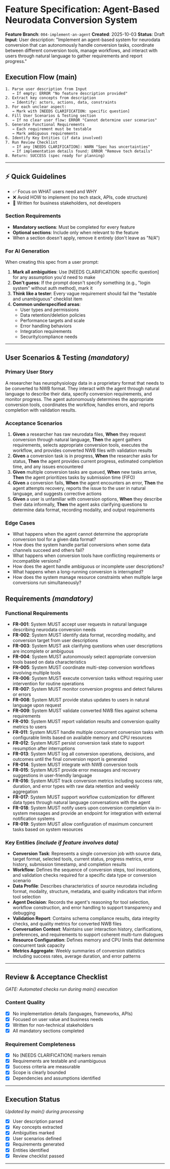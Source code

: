 # Feature Specification: Agent-Based Neurodata Conversion System

**Feature Branch**: `004-implement-an-agent`
**Created**: 2025-10-03
**Status**: Draft
**Input**: User description: "Implement an agent-based system for neurodata conversion that can autonomously handle conversion tasks, coordinate between different conversion tools, manage workflows, and interact with users through natural language to gather requirements and report progress."

## Execution Flow (main)
```
1. Parse user description from Input
   → If empty: ERROR "No feature description provided"
2. Extract key concepts from description
   → Identify: actors, actions, data, constraints
3. For each unclear aspect:
   → Mark with [NEEDS CLARIFICATION: specific question]
4. Fill User Scenarios & Testing section
   → If no clear user flow: ERROR "Cannot determine user scenarios"
5. Generate Functional Requirements
   → Each requirement must be testable
   → Mark ambiguous requirements
6. Identify Key Entities (if data involved)
7. Run Review Checklist
   → If any [NEEDS CLARIFICATION]: WARN "Spec has uncertainties"
   → If implementation details found: ERROR "Remove tech details"
8. Return: SUCCESS (spec ready for planning)
```

---

## ⚡ Quick Guidelines
- ✅ Focus on WHAT users need and WHY
- ❌ Avoid HOW to implement (no tech stack, APIs, code structure)
- 👥 Written for business stakeholders, not developers

### Section Requirements
- **Mandatory sections**: Must be completed for every feature
- **Optional sections**: Include only when relevant to the feature
- When a section doesn't apply, remove it entirely (don't leave as "N/A")

### For AI Generation
When creating this spec from a user prompt:
1. **Mark all ambiguities**: Use [NEEDS CLARIFICATION: specific question] for any assumption you'd need to make
2. **Don't guess**: If the prompt doesn't specify something (e.g., "login system" without auth method), mark it
3. **Think like a tester**: Every vague requirement should fail the "testable and unambiguous" checklist item
4. **Common underspecified areas**:
   - User types and permissions
   - Data retention/deletion policies
   - Performance targets and scale
   - Error handling behaviors
   - Integration requirements
   - Security/compliance needs

---

## User Scenarios & Testing *(mandatory)*

### Primary User Story
A researcher has neurophysiology data in a proprietary format that needs to be converted to NWB format. They interact with the agent through natural language to describe their data, specify conversion requirements, and monitor progress. The agent autonomously determines the appropriate conversion tools, coordinates the workflow, handles errors, and reports completion with validation results.

### Acceptance Scenarios
1. **Given** a researcher has raw neurodata files, **When** they request conversion through natural language, **Then** the agent gathers requirements, selects appropriate conversion tools, executes the workflow, and provides converted NWB files with validation results
2. **Given** a conversion task is in progress, **When** the researcher asks for status, **Then** the agent provides current progress, estimated completion time, and any issues encountered
3. **Given** multiple conversion tasks are queued, **When** new tasks arrive, **Then** the agent prioritizes tasks by submission time (FIFO)
4. **Given** a conversion fails, **When** the agent encounters an error, **Then** the agent attempts recovery, reports the issue to the user in natural language, and suggests corrective actions
5. **Given** a user is unfamiliar with conversion options, **When** they describe their data informally, **Then** the agent asks clarifying questions to determine data format, recording modality, and output requirements

### Edge Cases
- What happens when the agent cannot determine the appropriate conversion tool for a given data format?
- How does the system handle partial conversions when some data channels succeed and others fail?
- What happens when conversion tools have conflicting requirements or incompatible versions?
- How does the agent handle ambiguous or incomplete user descriptions?
- What happens when a long-running conversion is interrupted?
- How does the system manage resource constraints when multiple large conversions run simultaneously?

## Requirements *(mandatory)*

### Functional Requirements
- **FR-001**: System MUST accept user requests in natural language describing neurodata conversion needs
- **FR-002**: System MUST identify data format, recording modality, and conversion target from user descriptions
- **FR-003**: System MUST ask clarifying questions when user descriptions are incomplete or ambiguous
- **FR-004**: System MUST autonomously select appropriate conversion tools based on data characteristics
- **FR-005**: System MUST coordinate multi-step conversion workflows involving multiple tools
- **FR-006**: System MUST execute conversion tasks without requiring user intervention for routine operations
- **FR-007**: System MUST monitor conversion progress and detect failures or errors
- **FR-008**: System MUST provide status updates to users in natural language upon request
- **FR-009**: System MUST validate converted NWB files against schema requirements
- **FR-010**: System MUST report validation results and conversion quality metrics to users
- **FR-011**: System MUST handle multiple concurrent conversion tasks with configurable limits based on available memory and CPU resources
- **FR-012**: System MUST persist conversion task state to support resumption after interruptions
- **FR-013**: System MUST log all conversion operations, decisions, and outcomes until the final conversion report is generated
- **FR-014**: System MUST integrate with NWB conversion tools
- **FR-015**: System MUST provide error messages and recovery suggestions in user-friendly language
- **FR-016**: System MUST track conversion metrics including success rate, duration, and error types with raw data retention and weekly aggregation
- **FR-017**: System MUST support workflow customization for different data types through natural language conversations with the agent
- **FR-018**: System MUST notify users upon conversion completion via in-system messages and provide an endpoint for integration with external notification systems
- **FR-019**: System MUST allow configuration of maximum concurrent tasks based on system resources

### Key Entities *(include if feature involves data)*
- **Conversion Task**: Represents a single conversion job with source data, target format, selected tools, current status, progress metrics, error history, submission timestamp, and completion results
- **Workflow**: Defines the sequence of conversion steps, tool invocations, and validation checks required for a specific data type or conversion scenario
- **Data Profile**: Describes characteristics of source neurodata including format, modality, structure, metadata, and quality indicators that inform tool selection
- **Agent Decision**: Records the agent's reasoning for tool selection, workflow construction, and error handling to support transparency and debugging
- **Validation Report**: Contains schema compliance results, data integrity checks, and quality metrics for converted NWB files
- **Conversation Context**: Maintains user interaction history, clarifications, preferences, and requirements to support coherent multi-turn dialogues
- **Resource Configuration**: Defines memory and CPU limits that determine concurrent task capacity
- **Metrics Aggregate**: Weekly summaries of conversion statistics including success rates, average duration, and error patterns

---

## Review & Acceptance Checklist
*GATE: Automated checks run during main() execution*

### Content Quality
- [x] No implementation details (languages, frameworks, APIs)
- [x] Focused on user value and business needs
- [x] Written for non-technical stakeholders
- [x] All mandatory sections completed

### Requirement Completeness
- [x] No [NEEDS CLARIFICATION] markers remain
- [x] Requirements are testable and unambiguous
- [x] Success criteria are measurable
- [x] Scope is clearly bounded
- [x] Dependencies and assumptions identified

---

## Execution Status
*Updated by main() during processing*

- [x] User description parsed
- [x] Key concepts extracted
- [x] Ambiguities marked
- [x] User scenarios defined
- [x] Requirements generated
- [x] Entities identified
- [x] Review checklist passed

---
